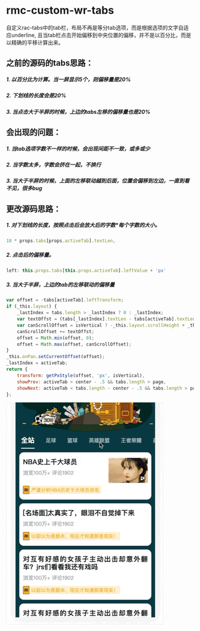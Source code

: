 # rmc-custom-wr-tabs
自定义rac-tabs中的tab栏，布局不再是等分tab选项，而是根据选项的文字自适应underline, 且当tab栏点击开始偏移到中央位置的偏移，并不是以百分比，而是以精确的平移计算出来。

## 之前的源码的tabs思路：
##### 1. 以百分比为计算。当一屏显示5个，则偏移量是20%
##### 2. 下划线的长度会是20%
##### 3. 当点击大于半屏的时候，上边的tabs左移的偏移量也是20%

## 会出现的问题：
##### 1. 当tab选项字数不一样的时候，会出现间距不一致，或多或少
##### 2. 当字数太多，字数会挤在一起，不换行
##### 3. 当大于半屏的时候，上面的左移联动越到后面，位置会偏移到左边，一直到看不见，很多bug

## 更改源码思路：
##### 1. 对下划线的长度，按照点击后会放大后的字数*每个字数的大小。 
```js
18 * props.tabs[props.activeTab].textLen,
```
##### 2. 点击后的偏移量。
```js
left: this.props.tabs[this.props.activeTab].leftValue + 'px'
```
##### 3. 当大于半屏，上边的tab的左移联动的偏移量

```js
var offset = -tabs[activeTab].leftTransform;
if (_this.layout) {
    _lastIndex = tabs.length > _lastIndex ? 0 : _lastIndex;
    var textOffst = (tabs[_lastIndex].textLen - tabs[activeTab].textLen) * 4;
    var canScrollOffset = isVertical ? -_this.layout.scrollHeight + _this.layout.clientHeight : -_this.layout.scrollWidth + _this.layout.clientWidth;
    canScrollOffset += textOffst;
    offset = Math.min(offset, 0);
    offset = Math.max(offset, canScrollOffset);
}
_this.onPan.setCurrentOffset(offset);
_lastIndex = activeTab;
return {
    transform: getPxStyle(offset, 'px', isVertical),
    showPrev: activeTab > center - .5 && tabs.length > page,
    showNext: activeTab < tabs.length - center - .5 && tabs.length > page
};
```

![avator](./等间距.gif)
